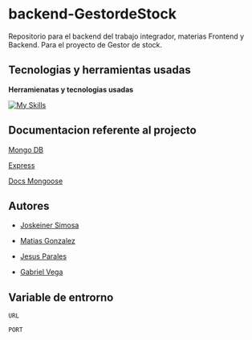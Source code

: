 # backend-GestordeStock
Repositorio para el backend del trabajo integrador, materias Frontend y Backend. Para el proyecto de Gestor de stock.

## Tecnologias y herramientas usadas 

**Herramienatas y tecnologias usadas** 

[![My Skills](https://skillicons.dev/icons?i=nodejs,express)](https://skillicons.dev)




## Documentacion referente al projecto 


[Mongo DB](https://www.mongodb.com/es)

[Express](https://expressjs.com/es/)


[Docs Mongoose](https://mongoosejs.com/docs/)




## Autores

- [Joskeiner Simosa](https://www.github.com/octokatherine)

- [Matias Gonzalez](https://github.com/Mat-hub-byte)

- [Jesus Parales](https://github.com/JAPA24)

- [Gabriel Vega](https://github.com/gabi-10)


## Variable de entrorno 


`URL`

`PORT`

